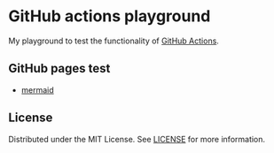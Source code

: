# GitHub actions playground

My playground to test the functionality of [GitHub Actions](https://github.com/features/actions).

## GitHub pages test

- [mermaid](./mermaid/index.md)

## License

Distributed under the MIT License. See [LICENSE](./LICENSE) for more information.
